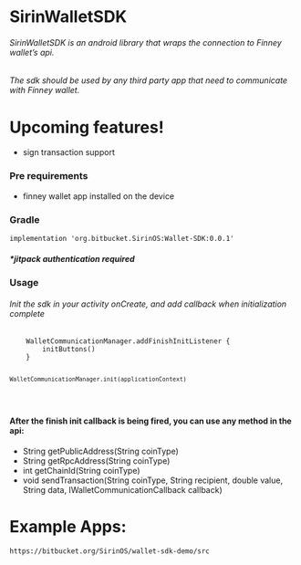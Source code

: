 <!DOCTYPE html><html><head><meta charset="utf-8"><title>Readme.md</title><style></style></head><body id="preview">
<h1><a id="SirinWalletSDK_0"></a>SirinWalletSDK</h1>
<h6><a id="SirinWalletSDK_is_an_android_library_that_wraps_the_connection_to_Finney_wallets_api_1"></a>SirinWalletSDK is an android library that wraps the connection to Finney wallet’s api.</h6>
<h6><a id="The_sdk_should_be_used_by_any_third_party_app_that_need_to_communicate_with_Finney_wallet_2"></a>The sdk should be used by any third party app that need to communicate with Finney wallet.</h6>
<h1><a id="Upcoming_features_4"></a>Upcoming features!</h1>
<ul>
<li>sign transaction support</li>
</ul>
<h3><a id="Pre_requirements_7"></a>Pre requirements</h3>
<ul>
<li>finney wallet app installed on the device</li>
</ul>
<h3><a id="Gradle_10"></a>Gradle</h3>
<pre><code>implementation 'org.bitbucket.SirinOS:Wallet-SDK:0.0.1'
</code></pre>
<h5><a id="jitpack_authentication_required_12"></a>*jitpack authentication required</h5>
<h3><a id="Usage_14"></a>Usage</h3>
<h6><a id="Init_the_sdk_in_your_activity_onCreate_and_add_callback_when_initialization_complete_15"></a>Init the sdk in your activity onCreate, and add callback when initialization complete</h6>
<h2><a id="_16"></a></h2>
<pre><code>    WalletCommunicationManager.addFinishInitListener {
        initButtons()
    }

    WalletCommunicationManager.init(applicationContext)
</code></pre>
<h4><a id="After_the_finish_init_callback_is_being_fired_you_can_use_any_method_in_the_api_24"></a>After the finish init callback is being fired, you can use any method in the api:</h4>
<ul>
<li>String getPublicAddress(String coinType)</li>
<li>String getRpcAddress(String coinType)</li>
<li>int getChainId(String coinType)</li>
<li>void sendTransaction(String coinType, String recipient, double value, String data, IWalletCommunicationCallback callback)</li>
</ul>
<h1><a id="Example_Apps_30"></a>Example Apps:</h1>
<pre><code>https://bitbucket.org/SirinOS/wallet-sdk-demo/src
</code></pre>

</body></html>